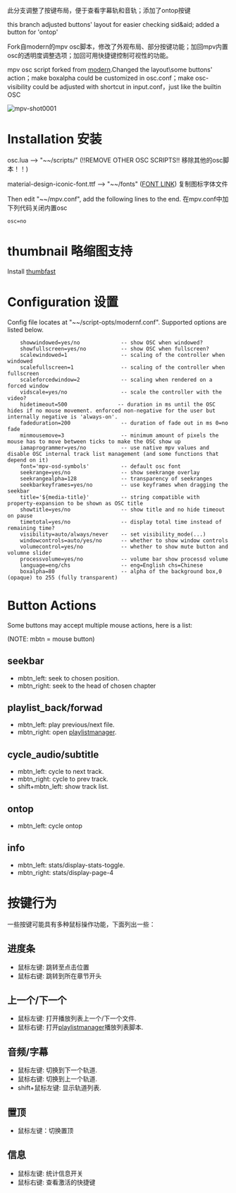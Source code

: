 此分支调整了按键布局，便于查看字幕轨和音轨；添加了ontop按键

this branch adjusted buttons' layout for easier checking sid&aid; added a button for 'ontop'


Fork自modern的mpv osc脚本，修改了外观布局、部分按键功能；加回mpv内置osc的透明度调整选项；加回可用快捷键控制可视性的功能。

mpv osc script forked from [modern](https://github.com/maoiscat/mpv-osc-modern).Changed the layout\some buttons' action；make boxalpha could be customized in osc.conf；make osc-visibility could be adjusted with shortcut in input.conf，just like the builtin OSC

![mpv-shot0001](https://user-images.githubusercontent.com/84557113/217278486-93970905-2685-4a82-9cf6-031ed41e710b.jpg)



# Installation 安装

osc.lua --> "\~\~/scripts/" (!!REMOVE OTHER OSC SCRIPTS!! 移除其他的osc脚本！！)

material-design-iconic-font.ttf --> "\~\~/fonts" ([FONT LINK](https://zavoloklom.github.io/material-design-iconic-font/)) 复制图标字体文件

Then edit "\~\~/mpv.conf", add the following lines to the end. 在mpv.conf中加下列代码关闭内置osc

```
osc=no

```

# thumbnail 略缩图支持
Install [thumbfast](https://github.com/po5/thumbfast)

# Configuration 设置

Config file locates at "\~\~/script-opts/modernf.conf". Supported options are listed below.

```
    showwindowed=yes/no             -- show OSC when windowed?
    showfullscreen=yes/no           -- show OSC when fullscreen?
    scalewindowed=1                 -- scaling of the controller when windowed
    scalefullscreen=1               -- scaling of the controller when fullscreen
    scaleforcedwindow=2             -- scaling when rendered on a forced window
    vidscale=yes/no                 -- scale the controller with the video?
    hidetimeout=500                -- duration in ms until the OSC hides if no mouse movement. enforced non-negative for the user but internally negative is 'always-on'.
    fadeduration=200                -- duration of fade out in ms 0=no fade
    minmousemove=3                  -- minimum amount of pixels the mouse has to move between ticks to make the OSC show up
    iamaprogrammer=yes/no           -- use native mpv values and disable OSC internal track list management (and some functions that depend on it)
    font='mpv-osd-symbols'          -- default osc font
    seekrange=yes/no                -- show seekrange overlay
    seekrangealpha=128              -- transparency of seekranges
    seekbarkeyframes=yes/no         -- use keyframes when dragging the seekbar
    title='${media-title}'          -- string compatible with property-expansion to be shown as OSC title
    showtitle=yes/no                -- show title and no hide timeout on pause
    timetotal=yes/no                -- display total time instead of remaining time?
    visibility=auto/always/never    -- set visibility_mode(...)
    windowcontrols=auto/yes/no      -- whether to show window controls
    volumecontrol=yes/no            -- whether to show mute button and volumne slider
    processvolume=yes/no            -- volume bar show processd volume
    language=eng/chs                -- eng=English chs=Chinese
    boxalpha=80                     -- alpha of the background box,0 (opaque) to 255 (fully transparent)
```

# Button Actions

Some buttons may accept multiple mouse actions, here is a list:

(NOTE: mbtn = mouse button)

## seekbar
* mbtn_left: seek to chosen position.
* mbtn_right: seek to the head of chosen chapter
## playlist_back/forwad
* mbtn_left: play previous/next file.
* mbtn_right: open [playlistmanager](https://github.com/jonniek/mpv-playlistmanager).
## cycle_audio/subtitle
* mbtn_left: cycle to next track.
* mbtn_right: cycle to prev track.
* shift+mbtn_left: show track list.
## ontop
* mbtn_left: cycle ontop
## info
* mbtn_left: stats/display-stats-toggle.
* mbtn_right: stats/display-page-4

# 按键行为

一些按键可能具有多种鼠标操作功能，下面列出一些：

## 进度条
* 鼠标左键: 跳转至点击位置
* 鼠标右键: 跳转到所在章节开头
## 上一个/下一个
* 鼠标左键: 打开播放列表上一个/下一个文件.
* 鼠标右键: 打开[playlistmanager](https://github.com/jonniek/mpv-playlistmanager)播放列表脚本.
## 音频/字幕
* 鼠标左键: 切换到下一个轨道.
* 鼠标右键: 切换到上一个轨道.
* shift+鼠标左键: 显示轨道列表.
## 置顶
* 鼠标左键：切换置顶
## 信息
* 鼠标左键: 统计信息开关
* 鼠标右键: 查看激活的快捷键

